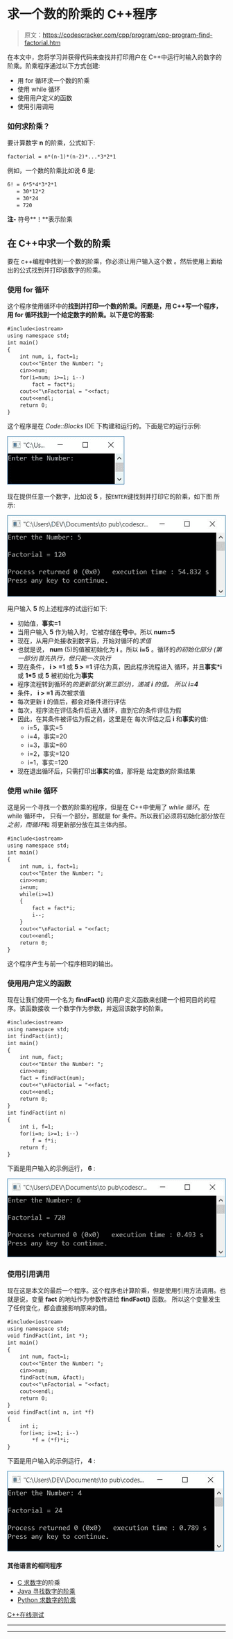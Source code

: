 # 求一个数的阶乘的 C++程序

> 原文：<https://codescracker.com/cpp/program/cpp-program-find-factorial.htm>

在本文中，您将学习并获得代码来查找并打印用户在 C++中运行时输入的数字的阶乘。阶乘程序通过以下方式创建:

*   用 for 循环求一个数的阶乘
*   使用 while 循环
*   使用用户定义的函数
*   使用引用调用

### 如何求阶乘？

要计算数字 **n** 的阶乘，公式如下:

```
factorial = n*(n-1)*(n-2)*...*3*2*1
```

例如，一个数的阶乘比如说 **6** 是:

```
6! = 6*5*4*3*2*1
   = 30*12*2
   = 30*24
   = 720
```

**注-** 符号**！**表示阶乘

## 在 C++中求一个数的阶乘

要在 c++编程中找到一个数的阶乘，你必须让用户输入这个数 。然后使用上面给出的公式找到并打印该数字的阶乘。

### 使用 for 循环

这个程序使用循环中的**找到并打印一个数的阶乘。问题是，**用 C++写一个程序，用 for 循环**找到一个给定数字的阶乘。以下是它的答案:**

```
#include<iostream>
using namespace std;
int main()
{
    int num, i, fact=1;
    cout<<"Enter the Number: ";
    cin>>num;
    for(i=num; i>=1; i--)
        fact = fact*i;
    cout<<"\nFactorial = "<<fact;
    cout<<endl;
    return 0;
}
```

这个程序是在 *Code::Blocks* IDE 下构建和运行的。下面是它的运行示例:

![C++ program find factorial of number](img/4b3ab0344dea6ed40ee358f207bec376.png)

现在提供任意一个数字，比如说 **5** ，按`ENTER`键找到并打印它的阶乘，如下图 所示:

![find factorial of number c++](img/2b1001226f43cf714c4e6b6ac19a15a7.png)

用户输入 **5** 的上述程序的试运行如下:

*   初始值，**事实=1**
*   当用户输入 **5** 作为输入时，它被存储在**号**中。所以 **num=5**
*   现在，从用户处接收到数字后，开始对循环的*求值*
*   也就是说， **num** (5)的值被初始化为 **i** 。所以 **i=5** 。循环的*的初始化部分 (第一部分)首先执行，但只能一次执行*
*   现在条件， **i > =1** 或 **5 > =1** 评估为真，因此程序流程进入 循环，并且**事实*i** 或 **1*5** 或 **5** 被初始化为**事实**
*   程序流程转到循环的*的更新部分(第三部分)，递减 **i** 的值。 所以 **i=4***
*   条件， **i > =1** 再次被求值
*   每次更新 **i** 的值后，都会对条件进行评估
*   每次，程序流在评估条件后进入循环，直到它的条件评估为假
*   因此，在其条件被评估为假之前，这里是在 每次评估之后 **i** 和**事实**的值:
    *   i=5，事实=5
    *   i=4，事实=20
    *   i=3，事实=60
    *   i=2，事实=120
    *   i=1，事实=120
*   现在退出循环后，只需打印出**事实**的值，那将是 给定数的阶乘结果

### 使用 while 循环

这是另一个寻找一个数的阶乘的程序，但是在 C++中使用了 *while 循环*。在 while 循环中， 只有一个部分，那就是 for 条件。所以我们必须将初始化部分放在*之前，而循环*和 将更新部分放在其主体内部。

```
#include<iostream>
using namespace std;
int main()
{
    int num, i, fact=1;
    cout<<"Enter the Number: ";
    cin>>num;
    i=num;
    while(i>=1)
    {
        fact = fact*i;
        i--;
    }
    cout<<"\nFactorial = "<<fact;
    cout<<endl;
    return 0;
}
```

这个程序产生与前一个程序相同的输出。

### 使用用户定义的函数

现在让我们使用一个名为 **findFact()** 的用户定义函数来创建一个相同目的的程序。该函数接收 一个数字作为参数，并返回该数字的阶乘。

```
#include<iostream>
using namespace std;
int findFact(int);
int main()
{
    int num, fact;
    cout<<"Enter the Number: ";
    cin>>num;
    fact = findFact(num);
    cout<<"\nFactorial = "<<fact;
    cout<<endl;
    return 0;
}
int findFact(int n)
{
    int i, f=1;
    for(i=n; i>=1; i--)
        f = f*i;
    return f;
}
```

下面是用户输入的示例运行， **6** :

![find factorial using function c++](img/f2878f6643d8f8575b070f327cc4e74e.png)

### 使用引用调用

现在这是本文的最后一个程序。这个程序也计算阶乘，但是使用引用方法调用。也就是说，变量 **fact** 的地址作为参数传递给 **findFact()** 函数。 所以这个变量发生了任何变化，都会直接影响原来的值。

```
#include<iostream>
using namespace std;
void findFact(int, int *);
int main()
{
    int num, fact=1;
    cout<<"Enter the Number: ";
    cin>>num;
    findFact(num, &fact);
    cout<<"\nFactorial = "<<fact;
    cout<<endl;
    return 0;
}
void findFact(int n, int *f)
{
    int i;
    for(i=n; i>=1; i--)
        *f = (*f)*i;
}
```

下面是用户输入的示例运行， **4** :

![find factorial using call by reference c++](img/e17c0ce53a9362adc4331ccfb883e304.png)

#### 其他语言的相同程序

*   [C 求数字](/c/program/c-program-find-factorial.htm)的阶乘
*   [Java 寻找数字的阶乘](/java/program/java-program-find-factorial.htm)
*   [Python 求数字的阶乘](/python/program/python-program-find-factorial-of-number.htm)

[C++在线测试](/exam/showtest.php?subid=3)

* * *

* * *